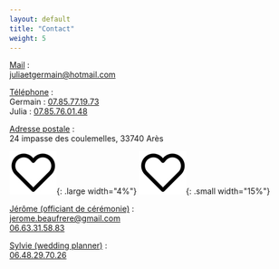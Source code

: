 ```yaml
---
layout: default
title: "Contact"
weight: 5
---
```


<u>Mail</u> :<br/>[juliaetgermain@hotmail.com](mailto:juliaetgermain@hotmail.com) 

<u>Téléphone</u> :<br/>Germain : [07.85.77.19.73](tel:+33785771973)<br/>Julia : [07.85.76.01.48](tel:+33785760148) 

<u>Adresse postale</u> :<br/>24 impasse des coulemelles, 33740 Arès

![](assets/Coeur.jpg){: .large width="4%"} 
![](assets/Coeur.jpg){: .small width="15%"} 

<u>Jérôme (officiant de cérémonie)</u> :<br/>[jerome.beaufrere@gmail.com](mailto:jerome.beaufrere@gmail.com)<br>[06.63.31.58.83](tel:+33663315983) 

<u>Sylvie (wedding planner)</u> :<br/>[06.48.29.70.26](tel:+33648297026) 
